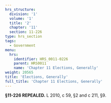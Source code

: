 ```yaml
---
hrs_structure:
  division: '1'
  volume: '1'
  title: '2'
  chapter: '11'
  section: 11-226
type: hrs_section
tags:
  - Government
menu:
  hrs:
    identifier: HRS_0011-0226
    parent: HRS0011
    name: 'Chapter 11 Elections, Generally'
weight: 20565
title: 'Elections, Generally'
full_title: 'Chapter 11 Elections, Generally'
---
```

**§11-226 REPEALED.** L 2010, c 59, §2 and c 211, §9.
